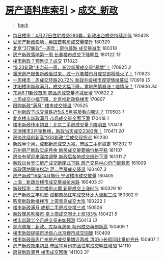 [房产语料库索引](../../README.md)  > [成交_新政](成交_新政.md)
====
> [back](../README.md)

- [每日楼市：4月27日住宅成交280套，新政出台成交持续走低](http://jkwz.applinzi.com/ittc/7096971851005953035.html#%E6%AF%8F%E6%97%A5%E6%A5%BC%E5%B8%82%EF%BC%9A4%E6%9C%8827%E6%97%A5%E4%BD%8F%E5%AE%85%E6%88%90%E4%BA%A4280%E5%A5%97%EF%BC%8C%E6%96%B0%E6%94%BF%E5%87%BA%E5%8F%B0%E6%88%90%E4%BA%A4%E6%8C%81%E7%BB%AD%E8%B5%B0%E4%BD%8E) 180428  
- [受房产新政影响，英国首套房成交量攀升](http://jkwz.applinzi.com/ittc/7085108089529566218.html#%E5%8F%97%E6%88%BF%E4%BA%A7%E6%96%B0%E6%94%BF%E5%BD%B1%E5%93%8D%EF%BC%8C%E8%8B%B1%E5%9B%BD%E9%A6%96%E5%A5%97%E6%88%BF%E6%88%90%E4%BA%A4%E9%87%8F%E6%94%80%E5%8D%87) 180329  
- [北京“317新政”一周年：房价普跌 成交量减半](http://jkwz.applinzi.com/ittc/7081929422703952906.html#%E5%8C%97%E4%BA%AC%E2%80%9C317%E6%96%B0%E6%94%BF%E2%80%9D%E4%B8%80%E5%91%A8%E5%B9%B4%EF%BC%9A%E6%88%BF%E4%BB%B7%E6%99%AE%E8%B7%8C+%E6%88%90%E4%BA%A4%E9%87%8F%E5%87%8F%E5%8D%8A) 180318  
- [房产新政落地第一周 长春楼市成交下降明显](http://jkwz.applinzi.com/ittc/7061410736708781063.html#%E6%88%BF%E4%BA%A7%E6%96%B0%E6%94%BF%E8%90%BD%E5%9C%B0%E7%AC%AC%E4%B8%80%E5%91%A8+%E9%95%BF%E6%98%A5%E6%A5%BC%E5%B8%82%E6%88%90%E4%BA%A4%E4%B8%8B%E9%99%8D%E6%98%8E%E6%98%BE) 180122 *13* 
- [楼市新政？预售证？成交](http://jkwz.applinzi.com/ittc/7027599740861154320.html#%E6%A5%BC%E5%B8%82%E6%96%B0%E6%94%BF%EF%BC%9F%E9%A2%84%E5%94%AE%E8%AF%81%EF%BC%9F%E6%88%90%E4%BA%A4) 171023  
- [“9.23新政”出台前一周，长沙新房成交量“暴增”！](http://jkwz.applinzi.com/ittc/7017289802897163280.html#%E2%80%9C9.23%E6%96%B0%E6%94%BF%E2%80%9D%E5%87%BA%E5%8F%B0%E5%89%8D%E4%B8%80%E5%91%A8%EF%BC%8C%E9%95%BF%E6%B2%99%E6%96%B0%E6%88%BF%E6%88%90%E4%BA%A4%E9%87%8F%E2%80%9C%E6%9A%B4%E5%A2%9E%E2%80%9D%EF%BC%81) 170925 *3* 
- [重庆房产限售新政砸过来，过一万套楼市月成交即将降火了！](http://jkwz.applinzi.com/ittc/7016441586983109648.html#%E9%87%8D%E5%BA%86%E6%88%BF%E4%BA%A7%E9%99%90%E5%94%AE%E6%96%B0%E6%94%BF%E7%A0%B8%E8%BF%87%E6%9D%A5%EF%BC%8C%E8%BF%87%E4%B8%80%E4%B8%87%E5%A5%97%E6%A5%BC%E5%B8%82%E6%9C%88%E6%88%90%E4%BA%A4%E5%8D%B3%E5%B0%86%E9%99%8D%E7%81%AB%E4%BA%86%EF%BC%81) 170923  
- [一周楼市：周成交环跌20.72% 新政升级楼市观望情绪蔓延](http://jkwz.applinzi.com/ittc/7014673331675202577.html#%E4%B8%80%E5%91%A8%E6%A5%BC%E5%B8%82%EF%BC%9A%E5%91%A8%E6%88%90%E4%BA%A4%E7%8E%AF%E8%B7%8C20.72%25+%E6%96%B0%E6%94%BF%E5%8D%87%E7%BA%A7%E6%A5%BC%E5%B8%82%E8%A7%82%E6%9C%9B%E6%83%85%E7%BB%AA%E8%94%93%E5%BB%B6) 170918 *15* 
- [沈阳楼市新政满月，成交大幅下降，拿地热情暴涨！啥情况？](http://jkwz.applinzi.com/ittc/7010117803007542289.html#%E6%B2%88%E9%98%B3%E6%A5%BC%E5%B8%82%E6%96%B0%E6%94%BF%E6%BB%A1%E6%9C%88%EF%BC%8C%E6%88%90%E4%BA%A4%E5%A4%A7%E5%B9%85%E4%B8%8B%E9%99%8D%EF%BC%8C%E6%8B%BF%E5%9C%B0%E7%83%AD%E6%83%85%E6%9A%B4%E6%B6%A8%EF%BC%81%E5%95%A5%E6%83%85%E5%86%B5%EF%BC%9F) 170906 *34* 
- [东莞8.11新政首周 商品房成交量不减反增](http://jkwz.applinzi.com/ittc/7004667642861061136.html#%E4%B8%9C%E8%8E%9E8.11%E6%96%B0%E6%94%BF%E9%A6%96%E5%91%A8+%E5%95%86%E5%93%81%E6%88%BF%E6%88%90%E4%BA%A4%E9%87%8F%E4%B8%8D%E5%87%8F%E5%8F%8D%E5%A2%9E) 170822 *2* 
- [上周成交小幅下降，北京推新政稳楼市](http://jkwz.applinzi.com/ittc/6998995835508229137.html#%E4%B8%8A%E5%91%A8%E6%88%90%E4%BA%A4%E5%B0%8F%E5%B9%85%E4%B8%8B%E9%99%8D%EF%BC%8C%E5%8C%97%E4%BA%AC%E6%8E%A8%E6%96%B0%E6%94%BF%E7%A8%B3%E6%A5%BC%E5%B8%82) 170807  
- [限购新政“满月” 楼市成交降温](http://jkwz.applinzi.com/ittc/6971519052945032196.html#%E9%99%90%E8%B4%AD%E6%96%B0%E6%94%BF%E2%80%9C%E6%BB%A1%E6%9C%88%E2%80%9D+%E6%A5%BC%E5%B8%82%E6%88%90%E4%BA%A4%E9%99%8D%E6%B8%A9) 170525  
- [广州新政下成交量跌近5成 5月买房看向哪边？](http://jkwz.applinzi.com/ittc/6963498712822187013.html#%E5%B9%BF%E5%B7%9E%E6%96%B0%E6%94%BF%E4%B8%8B%E6%88%90%E4%BA%A4%E9%87%8F%E8%B7%8C%E8%BF%915%E6%88%90+5%E6%9C%88%E4%B9%B0%E6%88%BF%E7%9C%8B%E5%90%91%E5%93%AA%E8%BE%B9%EF%BC%9F) 170503 *1* 
- [北京楼市新政满月 市场成交量全面下滑](http://jkwz.applinzi.com/ittc/6957882740505576453.html#%E5%8C%97%E4%BA%AC%E6%A5%BC%E5%B8%82%E6%96%B0%E6%94%BF%E6%BB%A1%E6%9C%88+%E5%B8%82%E5%9C%BA%E6%88%90%E4%BA%A4%E9%87%8F%E5%85%A8%E9%9D%A2%E4%B8%8B%E6%BB%91) 170418 *1* 
- [楼市新政作用初显：北京二手房成交量下降明显](http://jkwz.applinzi.com/ittc/6957801670850380804.html#%E6%A5%BC%E5%B8%82%E6%96%B0%E6%94%BF%E4%BD%9C%E7%94%A8%E5%88%9D%E6%98%BE%EF%BC%9A%E5%8C%97%E4%BA%AC%E4%BA%8C%E6%89%8B%E6%88%BF%E6%88%90%E4%BA%A4%E9%87%8F%E4%B8%8B%E9%99%8D%E6%98%8E%E6%98%BE) 170418  
- [天津楼市3月销售榜，新政当天成交2383套！](http://jkwz.applinzi.com/ittc/6955323690517529605.html#%E5%A4%A9%E6%B4%A5%E6%A5%BC%E5%B8%823%E6%9C%88%E9%94%80%E5%94%AE%E6%A6%9C%EF%BC%8C%E6%96%B0%E6%94%BF%E5%BD%93%E5%A4%A9%E6%88%90%E4%BA%A42383%E5%A5%97%EF%BC%81) 170411 *20* 
- [房价连续创新高“930新政”后成交现拐点](http://jkwz.applinzi.com/ittc/6917359440851633157.html#%E6%88%BF%E4%BB%B7%E8%BF%9E%E7%BB%AD%E5%88%9B%E6%96%B0%E9%AB%98%E2%80%9C930%E6%96%B0%E6%94%BF%E2%80%9D%E5%90%8E%E6%88%90%E4%BA%A4%E7%8E%B0%E6%8B%90%E7%82%B9) 161230  
- [新政半个月，成都新房成交大减，市区二手房稳定](http://jkwz.applinzi.com/ittc/6907103061436007428.html#%E6%96%B0%E6%94%BF%E5%8D%8A%E4%B8%AA%E6%9C%88%EF%BC%8C%E6%88%90%E9%83%BD%E6%96%B0%E6%88%BF%E6%88%90%E4%BA%A4%E5%A4%A7%E5%87%8F%EF%BC%8C%E5%B8%82%E5%8C%BA%E4%BA%8C%E6%89%8B%E6%88%BF%E7%A8%B3%E5%AE%9A) 161202 *11* 
- [苏州房产新政实施月余 新房成交量萎缩价格平稳](http://jkwz.applinzi.com/ittc/6897784107802559493.html#%E8%8B%8F%E5%B7%9E%E6%88%BF%E4%BA%A7%E6%96%B0%E6%94%BF%E5%AE%9E%E6%96%BD%E6%9C%88%E4%BD%99+%E6%96%B0%E6%88%BF%E6%88%90%E4%BA%A4%E9%87%8F%E8%90%8E%E7%BC%A9%E4%BB%B7%E6%A0%BC%E5%B9%B3%E7%A8%B3) 161107  
- [房价有望迎来深度调整 新政后各地成交纷纷下滑](http://jkwz.applinzi.com/ittc/6887832940897108997.html#%E6%88%BF%E4%BB%B7%E6%9C%89%E6%9C%9B%E8%BF%8E%E6%9D%A5%E6%B7%B1%E5%BA%A6%E8%B0%83%E6%95%B4+%E6%96%B0%E6%94%BF%E5%90%8E%E5%90%84%E5%9C%B0%E6%88%90%E4%BA%A4%E7%BA%B7%E7%BA%B7%E4%B8%8B%E6%BB%91) 161011 *2* 
- [新政出台吴江房产成交断崖式下跌 房产交易中心仍门庭若市](http://jkwz.applinzi.com/ittc/6886990890341499909.html#%E6%96%B0%E6%94%BF%E5%87%BA%E5%8F%B0%E5%90%B4%E6%B1%9F%E6%88%BF%E4%BA%A7%E6%88%90%E4%BA%A4%E6%96%AD%E5%B4%96%E5%BC%8F%E4%B8%8B%E8%B7%8C+%E6%88%BF%E4%BA%A7%E4%BA%A4%E6%98%93%E4%B8%AD%E5%BF%83%E4%BB%8D%E9%97%A8%E5%BA%AD%E8%8B%A5%E5%B8%82) 161009  
- [新政落地房价松动  沪二手房成交降温](http://jkwz.applinzi.com/ittc/6818414644376896516.html#%E6%96%B0%E6%94%BF%E8%90%BD%E5%9C%B0%E6%88%BF%E4%BB%B7%E6%9D%BE%E5%8A%A8++%E6%B2%AA%E4%BA%8C%E6%89%8B%E6%88%BF%E6%88%90%E4%BA%A4%E9%99%8D%E6%B8%A9) 160407 *3* 
- [房产新政“16条”4月施行 宁波楼市成交放量](http://jkwz.applinzi.com/ittc/6817596019516638213.html#%E6%88%BF%E4%BA%A7%E6%96%B0%E6%94%BF%E2%80%9C16%E6%9D%A1%E2%80%9D4%E6%9C%88%E6%96%BD%E8%A1%8C+%E5%AE%81%E6%B3%A2%E6%A5%BC%E5%B8%82%E6%88%90%E4%BA%A4%E6%94%BE%E9%87%8F) 160405  
- [上海：新政后楼市成交量减价未跌](http://jkwz.applinzi.com/ittc/6816616025374065668.html#%E4%B8%8A%E6%B5%B7%EF%BC%9A%E6%96%B0%E6%94%BF%E5%90%8E%E6%A5%BC%E5%B8%82%E6%88%90%E4%BA%A4%E9%87%8F%E5%87%8F%E4%BB%B7%E6%9C%AA%E8%B7%8C) 160403 *51* 
- [新政探市：南京楼市火爆 新房成交上涨61%](http://jkwz.applinzi.com/ittc/6814969588580090885.html#%E6%96%B0%E6%94%BF%E6%8E%A2%E5%B8%82%EF%BC%9A%E5%8D%97%E4%BA%AC%E6%A5%BC%E5%B8%82%E7%81%AB%E7%88%86+%E6%96%B0%E6%88%BF%E6%88%90%E4%BA%A4%E4%B8%8A%E6%B6%A861%25) 160329 *10* 
- [房产新政立竿见影 成都商品住宅成交环比大涨超三成](http://jkwz.applinzi.com/ittc/6804879239845250053.html#%E6%88%BF%E4%BA%A7%E6%96%B0%E6%94%BF%E7%AB%8B%E7%AB%BF%E8%A7%81%E5%BD%B1+%E6%88%90%E9%83%BD%E5%95%86%E5%93%81%E4%BD%8F%E5%AE%85%E6%88%90%E4%BA%A4%E7%8E%AF%E6%AF%94%E5%A4%A7%E6%B6%A8%E8%B6%85%E4%B8%89%E6%88%90) 160302 *9* 
- [购房新政助推楼市 上周青岛成交大涨](http://jkwz.applinzi.com/ittc/6801678831165375493.html#%E8%B4%AD%E6%88%BF%E6%96%B0%E6%94%BF%E5%8A%A9%E6%8E%A8%E6%A5%BC%E5%B8%82+%E4%B8%8A%E5%91%A8%E9%9D%92%E5%B2%9B%E6%88%90%E4%BA%A4%E5%A4%A7%E6%B6%A8) 160222 *1* 
- [楼市新政满月 成都二手房成交增三成](http://jkwz.applinzi.com/ittc/547650611410498610.html#%E6%A5%BC%E5%B8%82%E6%96%B0%E6%94%BF%E6%BB%A1%E6%9C%88+%E6%88%90%E9%83%BD%E4%BA%8C%E6%89%8B%E6%88%BF%E6%88%90%E4%BA%A4%E5%A2%9E%E4%B8%89%E6%88%90) 150506  
- [新政暖风吹楼市 京上周成交同比上涨183％](http://jkwz.applinzi.com/ittc/547650611406577607.html#%E6%96%B0%E6%94%BF%E6%9A%96%E9%A3%8E%E5%90%B9%E6%A5%BC%E5%B8%82+%E4%BA%AC%E4%B8%8A%E5%91%A8%E6%88%90%E4%BA%A4%E5%90%8C%E6%AF%94%E4%B8%8A%E6%B6%A8183%EF%BC%85) 150421 *5* 
- [楼市新政半个月成交量未如预测](http://jkwz.applinzi.com/ittc/547650611404133129.html#%E6%A5%BC%E5%B8%82%E6%96%B0%E6%94%BF%E5%8D%8A%E4%B8%AA%E6%9C%88%E6%88%90%E4%BA%A4%E9%87%8F%E6%9C%AA%E5%A6%82%E9%A2%84%E6%B5%8B) 150413 *13* 
- [观点周报：新政、库存与房价 杭州成交再创新高](http://jkwz.applinzi.com/ittc/547650611404167558.html#%E8%A7%82%E7%82%B9%E5%91%A8%E6%8A%A5%EF%BC%9A%E6%96%B0%E6%94%BF%E3%80%81%E5%BA%93%E5%AD%98%E4%B8%8E%E6%88%BF%E4%BB%B7+%E6%9D%AD%E5%B7%9E%E6%88%90%E4%BA%A4%E5%86%8D%E5%88%9B%E6%96%B0%E9%AB%98) 150409 *1* 
- [楼市新政提振市场信心北京楼市成交回暖](http://jkwz.applinzi.com/ittc/547650611399221222.html#%E6%A5%BC%E5%B8%82%E6%96%B0%E6%94%BF%E6%8F%90%E6%8C%AF%E5%B8%82%E5%9C%BA%E4%BF%A1%E5%BF%83%E5%8C%97%E4%BA%AC%E6%A5%BC%E5%B8%82%E6%88%90%E4%BA%A4%E5%9B%9E%E6%9A%96) 150409  
- [楼市新政首周广州房产成交量增近两成 清明小长假同比量价齐升](http://jkwz.applinzi.com/ittc/547650611402327516.html#%E6%A5%BC%E5%B8%82%E6%96%B0%E6%94%BF%E9%A6%96%E5%91%A8%E5%B9%BF%E5%B7%9E%E6%88%BF%E4%BA%A7%E6%88%90%E4%BA%A4%E9%87%8F%E5%A2%9E%E8%BF%91%E4%B8%A4%E6%88%90+%E6%B8%85%E6%98%8E%E5%B0%8F%E9%95%BF%E5%81%87%E5%90%8C%E6%AF%94%E9%87%8F%E4%BB%B7%E9%BD%90%E5%8D%87) 150407 *1* 
- [房产新政效果初显 市区10月份商品住宅成交明显增加](http://jkwz.applinzi.com/ittc/547650611378360935.html#%E6%88%BF%E4%BA%A7%E6%96%B0%E6%94%BF%E6%95%88%E6%9E%9C%E5%88%9D%E6%98%BE+%E5%B8%82%E5%8C%BA10%E6%9C%88%E4%BB%BD%E5%95%86%E5%93%81%E4%BD%8F%E5%AE%85%E6%88%90%E4%BA%A4%E6%98%8E%E6%98%BE%E5%A2%9E%E5%8A%A0) 141110  
- [房贷新政满月 楼市成交回暖](http://jkwz.applinzi.com/ittc/547650611378544647.html#%E6%88%BF%E8%B4%B7%E6%96%B0%E6%94%BF%E6%BB%A1%E6%9C%88+%E6%A5%BC%E5%B8%82%E6%88%90%E4%BA%A4%E5%9B%9E%E6%9A%96) 141103 *31* 
